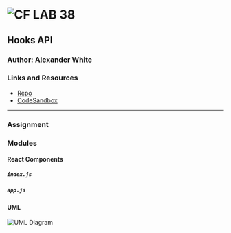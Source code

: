 ![CF](http://i.imgur.com/7v5ASc8.png) LAB 38
=================================================

## Hooks API

### Author: Alexander White

### Links and Resources
* [Repo](https://github.com/alex-white-401-advanced-javascript/lab-37-login-and-auth/)
* [CodeSandbox](https://codesandbox.io/s/q1y9xjz6w)

<hr>

### Assignment

### Modules
#### React Components
##### `index.js`

##### `app.js`

#### UML
![UML Diagram](./lab-37.jpg)
